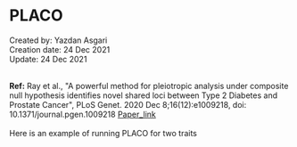 # PLACO
Created by: Yazdan Asgari<br>
Creation date: 24 Dec 2021<br>
Update: 24 Dec 2021<br><br>

**Ref:** Ray et al., "A powerful method for pleiotropic analysis under composite null hypothesis identifies novel shared loci between Type 2 Diabetes and Prostate Cancer",
PLoS Genet. 2020 Dec 8;16(12):e1009218, doi: 10.1371/journal.pgen.1009218 [Paper_link](https://pubmed.ncbi.nlm.nih.gov/33290408/)
<br>
<br>
Here is an example of running PLACO for two traits
<br>
